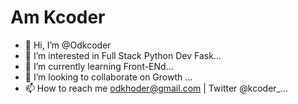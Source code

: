  # Am Kcoder
  
- 👋 Hi, I’m @Odkcoder
- 👀 I’m interested in Full Stack Python Dev Fask...
- 🌱 I’m currently learning Front-ENd...
- 💞️ I’m looking to collaborate on Growth ...
- 📫 How to reach me odkhoder@gmail.com | Twitter @kcoder_...

<!---
Odkcoder/Odkcoder is a ✨ special ✨ repository because its `README.md` (this file) appears on your GitHub profile.
You can click the Preview link to take a look at your changes.
--->
